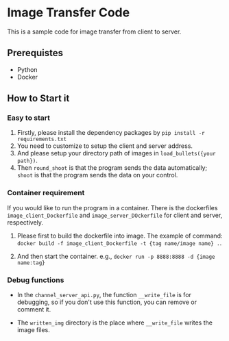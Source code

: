 # Image Transfer Code
This is a sample code for image transfer from client to server.

## Prerequistes
* Python
* Docker

## How to Start it
### Easy to start
1. Firstly, please install the dependency packages by `pip install -r requirements.txt`
2. You need to customize to setup the client and server address.
3. And please setup your directory path of images in `load_bullets({your path})`.
4. Then `round_shoot` is that the program sends the data automatically; `shoot` is that the program sends the data on your control.

### Container requirement
If you would like to run the program in a container. There is the dockerfiles `image_client_Dockerfile` and `image_server_DOckerfile` for client and server, respectively.

1. Please first to build the dockerfile into image. The example of command: `docker build -f image_client_Dockerfile -t {tag name/image name} .`.

2. And then start the container. e.g., `docker run -p 8888:8888 -d {image name:tag}`

### Debug functions
* In the `channel_server_api.py`, the function `__write_file` is for debugging, so if you don't use this function, you can remove or comment it.

* The `written_img` directory is the place where `__write_file` writes the image files.

